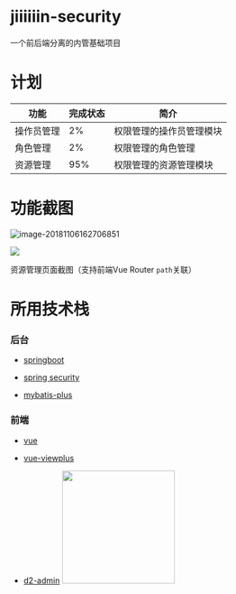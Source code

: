 # jiiiiiin-security

一个前后端分离的内管基础项目

# 计划
| 功能 | 完成状态 | 简介 |
| ------ | ------ | ------ |
| 操作员管理 | 2% | 权限管理的操作员管理模块 |
| 角色管理 | 2% | 权限管理的角色管理 |
| 资源管理 | 95% | 权限管理的资源管理模块 |


# 功能截图

![image-20181106162706851](https://ws3.sinaimg.cn/large/006tNbRwgy1fwyf81a19lj31kw0w0awb.jpg)

![](https://ws2.sinaimg.cn/large/006tNbRwgy1fxp1lix1goj31c00u0wik.jpg)

资源管理页面截图（支持前端Vue Router `path`关联）

# 所用技术栈

### 后台
    
+ [springboot](https://github.com/spring-projects/spring-boot)

+ [spring security](https://github.com/spring-projects/spring-security)

+ [mybatis-plus](https://github.com/baomidou/mybatis-plus)

### 前端    
    
+ [vue](https://github.com/vuejs/vue)

+ [vue-viewplus](https://github.com/Jiiiiiin/vue-viewplus)

+ [d2-admin](https://gi]thub.com/d2-projects/d2-admin) <a href="https://github.com/d2-projects/d2-admin" target="_blank"><img src="https://raw.githubusercontent.com/FairyEver/d2-admin/master/doc/image/d2-admin@2x.png" width="200"></a>

  
  